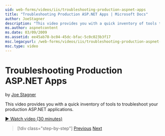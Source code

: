 ```yaml
---
uid: web-forms/videos/iis/troubleshooting-production-aspnet-apps
title: "Troubleshooting Production ASP.NET Apps | Microsoft Docs"
author: JoeStagner
description: "This video provides you with a quick inventory of tools to troubleshoot your production ASP.NET applications."
ms.author: aspnetcontent
ms.date: 03/09/2009
ms.assetid: ee45ab78-bc04-45dc-bfac-5c0c023b3f17
msc.legacyurl: /web-forms/videos/iis/troubleshooting-production-aspnet-apps
msc.type: video
---
```

Troubleshooting Production ASP.NET Apps
====================
by [Joe Stagner](https://github.com/JoeStagner)

This video provides you with a quick inventory of tools to troubleshoot your production ASP.NET applications.

[&#9654; Watch video (30 minutes)](https://channel9.msdn.com/Blogs/ASP-NET-Site-Videos/troubleshooting-production-aspnet-apps)

> [!div class="step-by-step"]
> [Previous](feature-specific-delegated-management.md)
> [Next](creating-a-site-with-iis7-manager.md)
